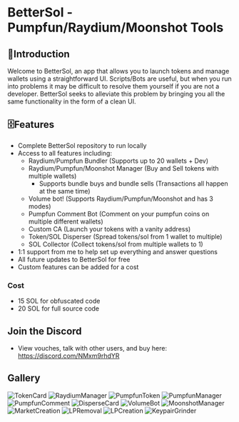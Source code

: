 # BetterSol - Pumpfun/Raydium/Moonshot Tools

## 📘Introduction

Welcome to BetterSol, an app that allows you to launch tokens and manage wallets using a straightforward UI. Scripts/Bots are useful, but when you run into problems it may be difficult to resolve them yourself if you are not a developer. BetterSol seeks to alleviate this problem by bringing you all the same functionality in the form of a clean UI.


## 🗄️Features

- Complete BetterSol repository to run locally
- Access to all features including: 
  - Raydium/Pumpfun Bundler (Supports up to 20 wallets + Dev)
  - Raydium/Pumpfun/Moonshot Manager (Buy and Sell tokens with multiple wallets)
     - Supports bundle buys and bundle sells (Transactions all happen at the same time)
  - Volume bot! (Supports Raydium/Pumpfun/Moonshot and has 3 modes) 
  - Pumpfun Comment Bot (Comment on your pumpfun coins on multiple different wallets)
  - Custom CA (Launch your tokens with a vanity address)
  - Token/SOL Disperser (Spread tokens/sol from 1 wallet to multiple)
  - SOL Collector (Collect tokens/sol from multiple wallets to 1)
- 1:1 support from me to help set up everything and answer questions
- All future updates to BetterSol for free
- Custom features can be added for a cost

### Cost

- 15 SOL for obfuscated code
- 20 SOL for full source code

## Join the Discord 
- View vouches, talk with other users, and buy here: https://discord.com/NMxm9rhdYR

## Gallery
![TokenCard](https://github.com/user-attachments/assets/3c034ab6-ed89-465b-886f-949290753073)
![RaydiumManager](https://github.com/user-attachments/assets/fd09ca66-f3c1-4bbb-9fb4-751e5e4daff2)
![PumpfunToken](https://github.com/user-attachments/assets/f02d7f25-6f53-4a3a-96be-c47e9d581e72)
![PumpfunManager](https://github.com/user-attachments/assets/04766181-dbb6-48e8-8cb1-aad2ad904317)
![PumpfunComment](https://github.com/user-attachments/assets/d130eceb-8b2e-4f6f-b36f-f73b3da46ba2)
![DisperseCard](https://github.com/user-attachments/assets/2a993024-7858-4e3d-af2c-df15c1507a47)
![VolumeBot](https://github.com/user-attachments/assets/6a132f43-b1d2-4dcf-bdec-6a3f9ce0d217)
![MoonshotManager](https://github.com/user-attachments/assets/67da82a5-a26f-465f-a27e-32ad0bc658b9)
![MarketCreation](https://github.com/user-attachments/assets/25305f33-db89-4f26-bab3-760cdcbd2d04)
![LPRemoval](https://github.com/user-attachments/assets/32b9b778-e614-43ed-b156-019c6671bdac)
![LPCreation](https://github.com/user-attachments/assets/bb2ebd99-55bd-4a4d-a2a4-02f6a9e62b63)
![KeypairGrinder](https://github.com/user-attachments/assets/b30466a9-a782-43df-934b-82c23594ca80)
